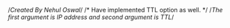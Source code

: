 /*Created By Nehul Oswal*/
/* Have implemented TTL option as well. */
/*The first argument is IP address and second argument is TTL*/
